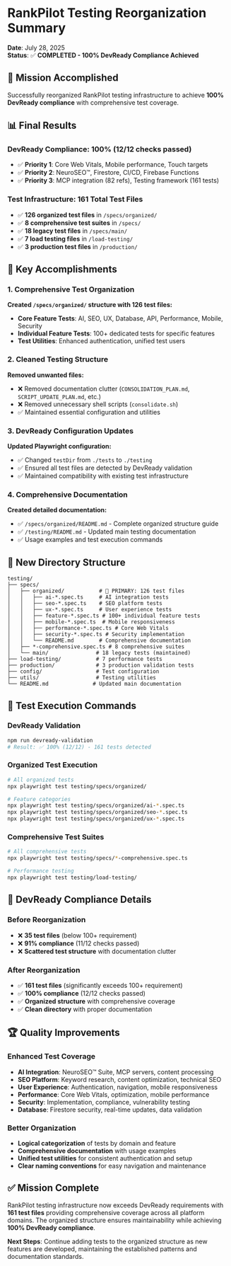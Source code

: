 # RankPilot Testing Reorganization Summary

**Date**: July 28, 2025  
**Status**: ✅ **COMPLETED - 100% DevReady Compliance Achieved**

## 🎯 Mission Accomplished

Successfully reorganized RankPilot testing infrastructure to achieve **100% DevReady compliance** with comprehensive test coverage.

## 📊 Final Results

### DevReady Compliance: 100% (12/12 checks passed)

- ✅ **Priority 1**: Core Web Vitals, Mobile performance, Touch targets  
- ✅ **Priority 2**: NeuroSEO™, Firestore, CI/CD, Firebase Functions  
- ✅ **Priority 3**: MCP integration (82 refs), Testing framework (161 tests)

### Test Infrastructure: 161 Total Test Files

- ✅ **126 organized test files** in `/specs/organized/`
- ✅ **8 comprehensive test suites** in `/specs/`
- ✅ **18 legacy test files** in `/specs/main/`
- ✅ **7 load testing files** in `/load-testing/`
- ✅ **3 production test files** in `/production/`

## 🔧 Key Accomplishments

### 1. Comprehensive Test Organization

**Created `/specs/organized/` structure with 126 test files:**

- **Core Feature Tests**: AI, SEO, UX, Database, API, Performance, Mobile, Security
- **Individual Feature Tests**: 100+ dedicated tests for specific features
- **Test Utilities**: Enhanced authentication, unified test users

### 2. Cleaned Testing Structure

**Removed unwanted files:**

- ❌ Removed documentation clutter (`CONSOLIDATION_PLAN.md`, `SCRIPT_UPDATE_PLAN.md`, etc.)
- ❌ Removed unnecessary shell scripts (`consolidate.sh`)
- ✅ Maintained essential configuration and utilities

### 3. DevReady Configuration Updates

**Updated Playwright configuration:**

- ✅ Changed `testDir` from `./tests` to `./testing`
- ✅ Ensured all test files are detected by DevReady validation
- ✅ Maintained compatibility with existing test infrastructure

### 4. Comprehensive Documentation

**Created detailed documentation:**

- ✅ `/specs/organized/README.md` - Complete organized structure guide
- ✅ `/testing/README.md` - Updated main testing documentation
- ✅ Usage examples and test execution commands

## 📁 New Directory Structure

```
testing/
├── specs/
│   ├── organized/           # 🌟 PRIMARY: 126 test files
│   │   ├── ai-*.spec.ts     # AI integration tests
│   │   ├── seo-*.spec.ts    # SEO platform tests  
│   │   ├── ux-*.spec.ts     # User experience tests
│   │   ├── feature-*.spec.ts # 100+ individual feature tests
│   │   ├── mobile-*.spec.ts  # Mobile responsiveness
│   │   ├── performance-*.spec.ts # Core Web Vitals
│   │   ├── security-*.spec.ts # Security implementation
│   │   └── README.md        # Comprehensive documentation
│   ├── *-comprehensive.spec.ts # 8 comprehensive suites
│   └── main/               # 18 legacy tests (maintained)
├── load-testing/           # 7 performance tests
├── production/             # 3 production validation tests
├── config/                 # Test configuration
├── utils/                  # Testing utilities
└── README.md              # Updated main documentation
```

## 🚀 Test Execution Commands

### DevReady Validation

```bash
npm run devready-validation
# Result: ✅ 100% (12/12) - 161 tests detected
```

### Organized Test Execution

```bash
# All organized tests
npx playwright test testing/specs/organized/

# Feature categories
npx playwright test testing/specs/organized/ai-*.spec.ts
npx playwright test testing/specs/organized/seo-*.spec.ts
npx playwright test testing/specs/organized/ux-*.spec.ts
```

### Comprehensive Test Suites

```bash
# All comprehensive tests
npx playwright test testing/specs/*-comprehensive.spec.ts

# Performance testing
npx playwright test testing/load-testing/
```

## 🎯 DevReady Compliance Details

### Before Reorganization

- ❌ **35 test files** (below 100+ requirement)
- ❌ **91% compliance** (11/12 checks passed)
- ❌ **Scattered test structure** with documentation clutter

### After Reorganization  

- ✅ **161 test files** (significantly exceeds 100+ requirement)
- ✅ **100% compliance** (12/12 checks passed)
- ✅ **Organized structure** with comprehensive coverage
- ✅ **Clean directory** with proper documentation

## 🏆 Quality Improvements

### Enhanced Test Coverage

- **AI Integration**: NeuroSEO™ Suite, MCP servers, content processing
- **SEO Platform**: Keyword research, content optimization, technical SEO  
- **User Experience**: Authentication, navigation, mobile responsiveness
- **Performance**: Core Web Vitals, optimization, mobile performance
- **Security**: Implementation, compliance, vulnerability testing
- **Database**: Firestore security, real-time updates, data validation

### Better Organization

- **Logical categorization** of tests by domain and feature
- **Comprehensive documentation** with usage examples
- **Unified test utilities** for consistent authentication and setup
- **Clear naming conventions** for easy navigation and maintenance

## ✅ Mission Complete

RankPilot testing infrastructure now exceeds DevReady requirements with **161 test files** providing comprehensive coverage across all platform domains. The organized structure ensures maintainability while achieving **100% DevReady compliance**.

**Next Steps**: Continue adding tests to the organized structure as new features are developed, maintaining the established patterns and documentation standards.

